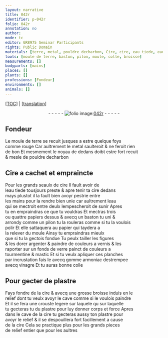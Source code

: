 ```yaml
---
layout: narrative
title: 042r
identifier: p-042r
folio: 042r
annotation: no
author:
mode: tc
editor: GR8975 Seminar Participants
rights: Public Domain
materials: [terre, metal, pouldre decharbon, Cire, cire, eau tiede, eau, papiers, papier, argenter, couleurs a vernis, verre, couleurs a tourmentine & mastic, gomme armoniac, vinagre, plastre]
tools: [moule de terre, baston, pilon, moule, colle, broisse]
measurements: []
bodyparts: [mains]
places: []
plants: []
professions: [Fondeur]
environments: []
animals: []
---
```


<p><a href="{{ site.baseurl }}/diplomatic/">[TOC]</a> | <a href="{{ site.baseurl }}/texts/p-042r_tl/" target="_blank">[translation]</a></p><div class="folio" align="center">- - - - - <a href="http://gallica.bnf.fr/ark:/12148/btv1b10500001g/f89.image" target="_blank"><img src="https://cu-mkp.github.io/2017-workshop-edition/assets/photo-icon.png" alt="folio image: " style="display:inline-block; margin-bottom:-3px;"/>042r</a> - - - - - </div>  
  

## <span class="pro">Fondeur</span>

 
Le <span class="tl">moule de <span class="m">terre</span></span> se recuit jusques a estre quelque foys<br/> co<span class="exp">mm</span>e rouge Car aultrem<span class="exp">ent</span> le <span class="m">metal</span> saulteroit & ne feroit rien<br/> de bon Et mesmem<span class="exp">ent</span> le noyau de dedans doibt estre fort recuit<br/> & mesle de <span class="m">pouldre decharbon</span>
 
 
  

## <span class="m">Cire</span> a cachet et empraincte

 
Pour les grands seaulx de <span class="m">cire</span> Il fault avoir de<br/> l<span class="m">eau tiede</span> tousjours preste & <span class="del">apre</span> tenir ta <span class="m">cire</span> dedans<br/> mays plustot il la fault bien avoyr pestrie entre<br/> les <span class="bp">mains</span> pour la rendre bien unie car aultrem<span class="exp">ent</span> l<span class="m">eau</span><br/> qui se mectroit entre deulx lempescheroit de sunir Apres<br/> tu en empraindras ce que tu vouldras Et mectras trois<br/> ou quattre <span class="m">papiers</span> dessus & avecq un <span class="tl">baston</span> <span class="del">tu</span> uni &<br/> arrondy comme un <span class="tl">pilon</span> tu la rouleras co<span class="exp">mm</span>e si tu la voulois<br/> polir Et elle sattaquera au <span class="m">papier</span> qui taydera a<br/> la relever du <span class="tl">moule</span> Ainsy tu empraindras mieulx<br/> que si tu la gectois fondue Tu peulx tailler les figures<br/> & les dorer <span class="m">argenter</span> & paindre de <span class="m">couleurs a vernis</span> & les<br/> raporter sur un fonds de <span class="m">verre</span> painct de <span class="m">couleurs a<br/> tourmentine & mastic</span> Et si tu veulx apliquer ces planches<br/> par incrustation fais le avecq <span class="m">gomme armoniac</span> destrempee<br/> avecq <span class="m">vinagre</span> Et tu auras bonne <span class="tl">colle</span> 
 
 
  

## Pour gecter de <span class="m">plastre</span>

 
Fays fondre de la <span class="m">cire</span> & avecq une grosse <span class="tl">broisse</span> induis en le<br/> relief dont tu veulx avoyr le cave comme si le voulois paindre<br/> Et il se fera une crouste legere <span class="del">sur laquele qu</span> sur laquelle<br/> tu gecteras <span class="del">tu</span> du <span class="m">plastre</span> pour luy donner corps et force Apres<br/> dans le cave de la <span class="m">cire</span> tu gecteras aussy ton <span class="m">plastre</span> pour<br/> avoyr le relief & il se despouillera fort facillem<span class="exp">ent</span> a cause<br/> de la <span class="m">cire</span> Cela se practique plus pour les grands pieces<br/> de relief entier que pour les aultres
 
